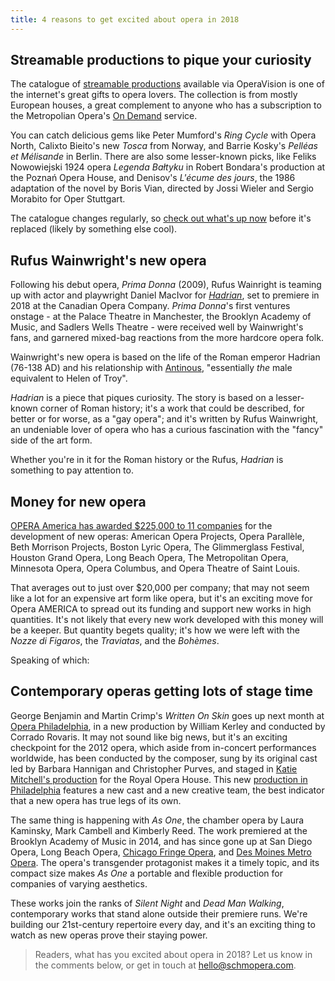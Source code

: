 ```yaml
---
title: 4 reasons to get excited about opera in 2018
---
```


## Streamable productions to pique your curiosity

The catalogue of [streamable productions](https://operavision.eu/en/library/operas) available via OperaVision is one of the internet's great gifts to opera lovers. The collection is from mostly European houses, a great complement to anyone who has a subscription to the Metropolian Opera's [On Demand](http://www.metopera.org/Season/On-Demand/) service. 

You can catch delicious gems like Peter Mumford's *Ring Cycle* with Opera North, Calixto Bieito's new *Tosca* from Norway, and Barrie Kosky's *Pelléas et Mélisande* in Berlin. There are also some lesser-known picks, like Feliks Nowowiejski 1924 opera *Legenda Bałtyku* in Robert Bondara's production at the Poznań Opera House, and Denisov's *L'écume des jours*, the 1986 adaptation of the novel by Boris Vian, directed by Jossi Wieler and Sergio Morabito for Oper Stuttgart.

The catalogue changes regularly, so [check out what's up now](https://operavision.eu/en/library/operas) before it's replaced (likely by something else cool).

## Rufus Wainwright's new opera

Following his debut opera, *Prima Donna* (2009), Rufus Wainright is teaming up with actor and playwright Daniel MacIvor for [*Hadrian*](https://www.coc.ca/season-calendar/hadrian), set to premiere in 2018 at the Canadian Opera Company. *Prima Donna*'s first ventures onstage - at the Palace Theatre in Manchester, the Brooklyn Academy of Music, and Sadlers Wells Theatre - were received well by Wainwright's fans, and garnered mixed-bag reactions from the more hardcore opera folk. 

Wainwright's new opera is based on the life of the Roman emperor Hadrian (76-138 AD) and his relationship with [Antinous](http://rufuswainwright.com/opera/hadrian/), "essentially *the* male equivalent to Helen of Troy". 

*Hadrian* is a piece that piques curiosity. The story is based on a lesser-known corner of Roman history; it's a work that could be described, for better or for worse, as a "gay opera"; and it's written by Rufus Wainwright, an undeniable lover of opera who has a curious fascination with the "fancy" side of the art form.

Whether you're in it for the Roman history or the Rufus, *Hadrian* is something to pay attention to.

## Money for new opera

[OPERA America has awarded $225,000 to 11 companies](https://operaamerica.org/content/about/PressRoom/2017/12132017.pdf) for the development of new operas: American Opera Projects, Opera Parallèle, Beth Morrison Projects, Boston Lyric Opera, The Glimmerglass Festival, Houston Grand Opera, Long Beach Opera, The Metropolitan Opera, Minnesota Opera, Opera Columbus, and Opera Theatre of Saint Louis.

That averages out to just over $20,000 per company; that may not seem like a lot for an expensive art form like opera, but it's an exciting move for Opera AMERICA to spread out its funding and support new works in high quantities. It's not likely that every new work developed with this money will be a keeper. But quantity begets quality; it's how we were left with the *Nozze di Figaros*, the *Traviatas*, and the *Bohèmes*.

Speaking of which:

## Contemporary operas getting lots of stage time

George Benjamin and Martin Crimp's *Written On Skin* goes up next month at [Opera Philadelphia](https://www.operaphila.org/whats-on/on-stage-2017-2018/written-on-skin/), in a new production by William Kerley and conducted by Corrado Rovaris. It may not sound like big news, but it's an exciting checkpoint for the 2012 opera, which aside from in-concert performances worldwide, has been conducted by the composer, sung by its original cast led by Barbara Hannigan and Christopher Purves, and staged in [Katie Mitchell's production](/in-review-written-on-skin-at-roh/) for the Royal Opera House. This new [production in Philadelphia](https://www.operaphila.org/whats-on/on-stage-2017-2018/written-on-skin/) features a new cast and a new creative team, the best indicator that a new opera has true legs of its own.

The same thing is happening with *As One*, the chamber opera by Laura Kaminsky, Mark Cambell and Kimberly Reed. The work premiered at the Brooklyn Academy of Music in 2014, and has since gone up at San Diego Opera, Long Beach Opera, [Chicago Fringe Opera](/moving-stories-as-one-at-chicago-fringe-opera/), and [Des Moines Metro Opera](/as-one-they-both-took-risks-that-paid-off/). The opera's transgender protagonist makes it a timely topic, and its compact size makes *As One* a portable and flexible production for companies of varying aesthetics.

These works join the ranks of *Silent Night* and *Dead Man Walking*, contemporary works that stand alone outside their premiere runs. We're building our 21st-century repertoire every day, and it's an exciting thing to watch as new operas prove their staying power.

>Readers, what has you excited about opera in 2018? Let us know in the comments below, or get in touch at [hello@schmopera.com](mailto:hello@schmopera.com).
